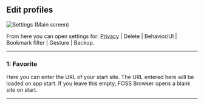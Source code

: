 ## Edit profiles

![Settings (Main screen)](https://github.com/scoute-dich/browser/blob/master/wiki/screenshots/settings_main.png)

From here you can open settings for: [Privacy](https://github.com/scoute-dich/browser/blob/master/wiki/settings_privacy.md) | Delete | Behavior/UI | Bookmark filter | Gesture | Backup.

----

### 1: Favorite

Here you can enter the URL of your start site. The URL entered here will be loaded on app start. If you leave this empty, FOSS Browser opens a blank site on start.

----